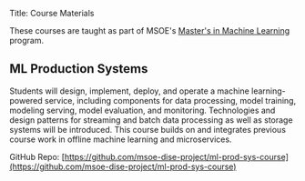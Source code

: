 Title: Course Materials

These courses are taught as part of MSOE's
[Master's in Machine Learning](https://online.msoe.edu/engineering/masters-machine-learning/) program.

## ML Production Systems
Students will design, implement, deploy, and operate a machine learning-powered service, including components for data processing,
model training, modeling serving, model evaluation, and monitoring.  Technologies and design patterns for streaming and batch data
processing as well as storage systems will be introduced.  This course builds on and integrates previous course work in offline
machine learning and microservices.

GitHub Repo: [https://github.com/msoe-dise-project/ml-prod-sys-course](https://github.com/msoe-dise-project/ml-prod-sys-course)
